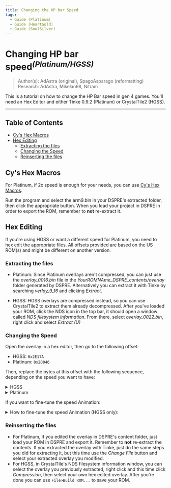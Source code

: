 ```yaml
---
title: Changing the HP bar Speed
tags:
  - Guide (Platinum)
  - Guide (HeartGold)
  - Guide (SoulSilver)
---
```


# Changing HP bar speed<sup>*(Platinum/HGSS)*</sup>
> Author(s): AdAstra (original), SpagoAsparago (reformatting) <br />
> Research: AdAstra, Mikelan98, Nitram

This is a tutorial on how to change the HP Bar speed in gen 4 games. You'll need an Hex Editor and either Tinke 0.9.2 (Platinum) or CrystalTile2 (HGSS).

--- 
## Table of Contents
* [Cy's Hex Macros](#section)
* [Hex Editing](#section-2)
  * [Extracting the files](#subsection)
  * [Changing the Speed](#subsection-1)
  * [Reinserting the files](#subsection-2)

## Cy's Hex Macros

For Platinum, if 2x speed is enough for your needs, you can use [Cy's Hex Macros](https://github.com/dev-cyw/Cy-s-Hex-Macros/releases/tag/v1.2).

Run the program and select the arm9.bin in your DSPRE's extracted folder, then click the appropriate button. 
When you load your project in DSPRE in order to export the ROM, remember to **not** re-extract it.


## Hex Editing
If you're using HGSS or want a different speed for Platinum, you need to hex edit the appropriate files. All offsets provided are based on the US ROM(s) and might be different on another version.

### Extracting the files

* Platinum:
Since Platinum overlays aren't compressed, you can just use the *overlay_0016.bin* file in the *YourROMNAme_DSPRE_contents/overlay* folder generated by DSPRE. Alternatively you can extract it with Tinke by searching *verlay_9_16* and clicking *Extract*.

* HGSS:
HGSS overlays are compressed instead, so you can use CrystalTile2 to extract them already decompressed.
After you've loaded your ROM, click the NDS icon in the top bar, it should open a window called *NDS filesystem information*. From there, select *overlay_0022.bin*, right click and select *Extract (U)*

### Changing the Speed

Open the overlay in a hex editor, then go to the following offset:

* HGSS: `0x2E17A`
* Platinum: `0x2D046`

Then, replace the bytes at this offset with the following sequence, depending on the speed you want to have:

<details> 
 <summary>HGSS</summary>
 
| Byte Sequence  | Speed |
| ------------- | ------------- |  
| 80 01 | x0.25 |
| C0 01 | x0.5  | 
| 40 02 | x2  | 
| 80 02 | x4  | 
| C0 02 | x8  | 

If you want a speed that is not listed above:
<details> 
 <summary>HGSS - Custom Speed</summary>
 
 1) You'll need to use either [Shell-storm online assembler and disassembler](https://shell-storm.org/online/Online-Assembler-and-Disassembler/) or an assembler like [Armips](https://github.com/Kingcom/armips)
 2) Assemble the instruction `LSLS R0, R0, #yourNumber`, with the default `#yourNumber` being 8, which means the base speed is `2^8 = 256`.
 3) Paste the assembled bytes in the overlay

</details>
 
</details>

<details> 
 <summary>Platinum</summary>
 
| Byte Sequence  | Speed |
| ------------- | ------------- |  
| 88 1E | x2 |
| C8 1E | x3  | 
| 08 1F | x4  | 
| 48 1F | x5  | 
| 88 1F | x6  | 
| C8 1F | x7  | 

</details>

If you want to fine-tune the speed Animation:

<details><summary>How to fine-tune the speed Animation (HGSS only):</summary>

1) If you haven't already, you need to expand the arm9 using DSPRE's toolbox
 
2) Paste this at 0x14FF0 of your synthetic overlay file:
```
2D 2D 48 50 20 42 41 52 20 53 50 45 45 44 2D 2D 
80 21 49 00 48 43 11 1C 70 47 C0 46 FF FF FF FF
```
* The first byte of the second row (default is `0x80`) represents the speed "fine control".
 
* `80 21 49 00` means the speed is 128\*2 = 256. [x1]
* `A0 21 49 00` means the speed is 160\*2 = 320. [x1.25]
* `C0 21 49 00` means the speed is 192\*2 = 384. [x1.5]
* ...up to `FF 21 49 00`, which means the speed is 255\*2 = 510. [x1.9921]
 
* The third byte of the second row (default is `0x49`) acts as a cumulative multiplier, or "coarse control". 

* Increasing that value will allow you to set the speed even higher.
 
* `60 21 89 00` means the speed is 96\*4 = 384. [x1.5]
* `80 21 89 00` means the speed is 128\*4 = 512. [x2]
* `EC 21 89 00` means the speed is 236\*4 = 944. [x3.6875]
* ...up to `FF 21 89 00`, which means the speed is 255\*4 = 1020. [x3.9843]
 
3) Paste `77 F1 D1 FA` at `0x2E17A` offset of uncompressed overlay12.

</details>

### Reinserting the files

* For Platinum, if you edited the overlay in DSPRE's content folder, just load your ROM in DSPRE and export it. Remember to **not** re-extract the contents. If you extracted the overlay with Tinke, just do the same steps you did for extracting it, but this time use the *Change File* button and select your extracted overlay you modified.
* For HGSS, in CrystalTile's NDS filesystem information window, you can select the overlay you previously extracted, right click and this time click *Compression*, then select your own hex edited overlay. After you're done you can use `File>Build ROM...` to save your ROM.
